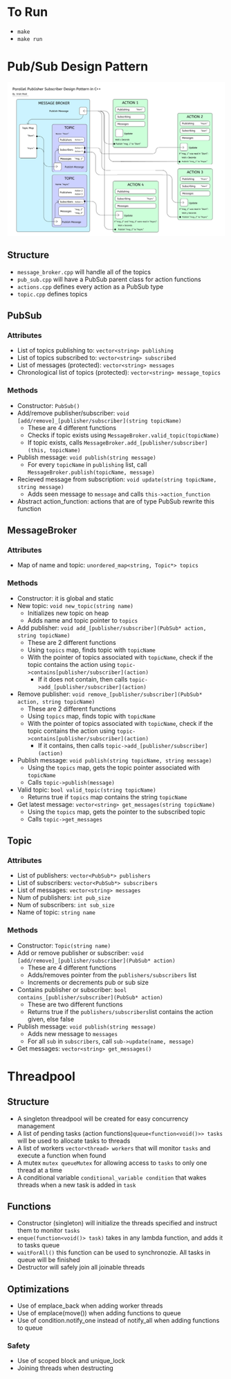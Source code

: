 # To Run
-  `make`
-  `make run`
 
# Pub/Sub Design Pattern

![System Structure.png](/System%20Structure.png)

## Structure

- `message_broker.cpp` will handle all of the topics
- `pub_sub.cpp` will have a PubSub parent class for action functions
- `actions.cpp` defines every action as a PubSub type
- `topic.cpp` defines topics

## PubSub

### Attributes

- List of topics publishing to: `vector<string> publishing`
- List of topics subscribed to: `vector<string> subscribed`
- List of messages (protected): `vector<string> messages`
- Chronological list of topics (protected): `vector<string> message_topics`

### Methods

- Constructor: `PubSub()`
- Add/remove publisher/subscriber: `void [add/remove]_[publisher/subscriber](string topicName)`
    - These are 4 different functions
    - Checks if topic exists using `MessageBroker.valid_topic(topicName)`
    - If topic exists, calls `MessageBroker.add_[publisher/subscriber](this, topicName)`
- Publish message: `void publish(string message)`
    - For every `topicName` in `publishing` list, call `MessageBroker.publish(topicName, message)`
- Recieved message from subscription: `void update(string topicName, string message)`
    - Adds seen message to `message` and calls `this->action_function`
- Abstract action_function: actions that are of type PubSub rewrite this function

## MessageBroker

### Attributes

- Map of name and topic: `unordered_map<string, Topic*> topics`

### Methods

- Constructor: it is global and static
- New topic: `void new_topic(string name)`
    - Initializes new topic on heap
    - Adds name and topic pointer to `topics`
- Add publisher: `void add_[publisher/subscriber](PubSub* action, string topicName)`
    - These are 2 different functions
    - Using `topics` map, finds topic with `topicName`
    - With the pointer of topics associated with `topicName`, check if the topic contains the action using `topic->contains[publisher/subscriber](action)`
        - If it does not contain, then calls `topic->add_[publisher/subscriber](action)`
- Remove publisher: `void remove_[publisher/subscriber](PubSub* action, string topicName)`
    - These are 2 different functions
    - Using `topics` map, finds topic with `topicName`
    - With the pointer of topics associated with `topicName`, check if the topic contains the action using `topic->contains[publisher/subscriber](action)`
        - If it contains, then calls `topic->add_[publisher/subscriber](action)`
- Publish message: `void publish(string topicName, string message)`
    - Using the `topics` map, gets the topic pointer associated with `topicName`
    - Calls `topic->publish(message)`
- Valid topic: `bool valid_topic(string topicName)`
    - Returns true if `topics` map contains the string `topicName`
- Get latest message: `vector<string> get_messages(string topicName)`
    - Using the `topics` map, gets the pointer to the subscribed topic
    - Calls `topic->get_messages`

## Topic

### Attributes

- List of publishers: `vector<PubSub*> publishers`
- List of subscribers: `vector<PubSub*> subscribers`
- List of messages:  `vector<string> messages`
- Num of publishers: `int pub_size`
- Num of subscribers: `int sub_size`
- Name of topic: `string name`

### Methods

- Constructor: `Topic(string name)`
- Add or remove publisher or subscriber: `void [add/remove]_[publisher/subscriber](PubSub* action)`
    - These are 4 different functions
    - Adds/removes pointer from the `publishers/subscribers` list
    - Increments or decrements pub or sub size
- Contains publisher or subscriber: `bool contains_[publisher/subscriber](PubSub* action)`
    - These are two different functions
    - Returns true if the `publishers/subscribers`list contains the action given, else false
- Publish message: `void publish(string message)`
    - Adds new message to `messages`
    - For all `sub` in `subscribers`, call `sub->update(name, message)`
- Get messages: `vector<string> get_messages()`

# Threadpool

## Structure

- A singleton threadpool will be created for easy concurrency management
- A list of pending tasks (action functions)`queue<function<void()>> tasks` will be used to allocate tasks to threads
- A list of workers `vector<thread> workers` that will monitor `tasks` and execute a function when found
- A mutex `mutex queueMutex` for allowing access to `tasks` to only one thread at a time
- A conditional variable `conditional_variable condition` that wakes threads when a new task is added in `task`

## Functions

- Constructor (singleton) will initialize the threads specified and instruct them to monitor `tasks`
- `enque(function<void()> task)` takes in any lambda function, and adds it to tasks queue
- `waitForAll()` this function can be used to synchronozie. All tasks in queue will be finished
- Destructor will safely join all joinable threads

## Optimizations

- Use of emplace_back when adding worker threads
- Use of emplace(move()) when adding functions to queue
- Use of condition.notify_one instead of notify_all when adding functions to queue

### Safety

- Use of scoped block and unique_lock
- Joining threads when destructing